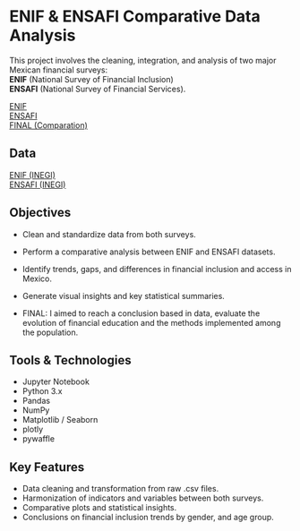 # ENIF & ENSAFI Comparative Data Analysis

This project involves the cleaning, integration, and analysis of two major Mexican financial surveys: <br>
**ENIF** (National Survey of Financial Inclusion) <br>
**ENSAFI** (National Survey of Financial Services).

<a href="https://drive.google.com/file/d/1Tcss3lmjdZuNvGsk7sBEL3xzfP7g__m2/view?usp=sharing">ENIF</a> <br>
<a href="https://colab.research.google.com/drive/1647AiEOLAkTbPYhPw_ig0mSz-NYLqHQC?usp=sharing">ENSAFI</a> <br>
<a href="https://colab.research.google.com/drive/1rsmZd_3e1Ltl5IRbKKokNxHBgfh09MHC?usp=sharing">FINAL (Comparation) </a>

## Data

<a href="https://www.inegi.org.mx/programas/enif/2021/">ENIF (INEGI) </a> <br>
<a href="https://www.inegi.org.mx/programas/ensafi/2023/">ENSAFI (INEGI) </a>

## Objectives

- Clean and standardize data from both surveys.
- Perform a comparative analysis between ENIF and ENSAFI datasets.
- Identify trends, gaps, and differences in financial inclusion and access in Mexico.
- Generate visual insights and key statistical summaries.

- FINAL: I aimed to reach a conclusion based in data, evaluate the evolution of financial education and the methods implemented among the population.

##  Tools & Technologies

- Jupyter Notebook
- Python 3.x
- Pandas
- NumPy
- Matplotlib / Seaborn
- plotly
- pywaffle

## Key Features

- Data cleaning and transformation from raw .csv files.
- Harmonization of indicators and variables between both surveys.
- Comparative plots and statistical insights.
- Conclusions on financial inclusion trends by gender, and age group.

